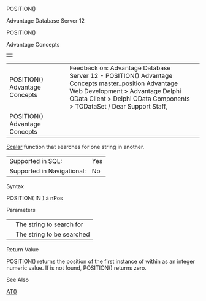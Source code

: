 POSITION()




Advantage Database Server 12  

POSITION()

Advantage Concepts

|  |
| --- |
|  |

|  |  |  |  |  |
| --- | --- | --- | --- | --- |
| POSITION()  Advantage Concepts |  |  | Feedback on: Advantage Database Server 12 - POSITION() Advantage Concepts master\_position Advantage Web Development > Advantage Delphi OData Client > Delphi OData Components > TODataSet / Dear Support Staff, |  |
| POSITION()  Advantage Concepts |  |  |  |  |

[Scalar](master_supported_scalar_functions.htm) function that searches for one string in another.

|  |  |
| --- | --- |
| Supported in SQL: | Yes |
| Supported in Navigational: | No |

Syntax

POSITION( <cSearch> IN <cTarget> ) à nPos

Parameters

|  |  |
| --- | --- |
| <cSearch> | The string to search for |
| <cTarget> | The string to be searched |

Return Value

POSITION() returns the position of the first instance of <cSearch> within <cTarget> as an integer numeric value. If <cSearch> is not found, POSITION() returns zero.

See Also

[AT()](master_at.htm)